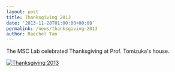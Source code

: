 ```yaml
---
layout: post
title: Thanksgiving 2013
date: '2013-11-28T01:00:00+00:00'
permalink: /news/thanksgiving-2013
author: Raechel Tan
---
```

<p>The MSC Lab celebrated Thanksgiving at Prof. Tomizuka's house.</p><p class="indent"><a href="{{ site.baseurl }}/assets/images/posts/2013Thanksgiving.jpg" ><img src="{{ site.baseurl }}/assets/images/posts/2013Thanksgiving.jpg" alt="Thanksgiving 2013" border="0"></a></p>
